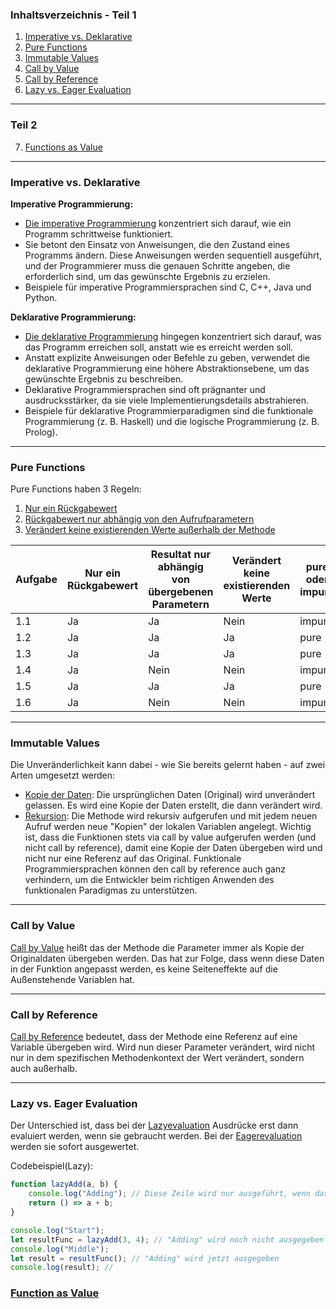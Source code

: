 ### Inhaltsverzeichnis - Teil 1

1. [Imperative vs. Deklarative](#imperative-vs-deklarative)
2. [Pure Functions](#pure-functions)
3. [Immutable Values](#immutable-values)
4. [Call by Value](#call-by-value)
5. [Call by Reference](#call-by-reference)
6. [Lazy vs. Eager Evaluation](#lazy-vs-eager-evaluation)

------
### Teil 2
7. [Functions as Value](#function-as-value)
---

### Imperative vs. Deklarative

**Imperative Programmierung:**

- [Die imperative Programmierung](#imperative-programmierung) konzentriert sich darauf, wie ein Programm schrittweise funktioniert.
- Sie betont den Einsatz von Anweisungen, die den Zustand eines Programms ändern. Diese Anweisungen werden sequentiell ausgeführt, und der Programmierer muss die genauen Schritte angeben, die erforderlich sind, um das gewünschte Ergebnis zu erzielen.
- Beispiele für imperative Programmiersprachen sind C, C++, Java und Python.

**Deklarative Programmierung:**

- [Die deklarative Programmierung](#deklarative-programmierung) hingegen konzentriert sich darauf, was das Programm erreichen soll, anstatt wie es erreicht werden soll.
- Anstatt explizite Anweisungen oder Befehle zu geben, verwendet die deklarative Programmierung eine höhere Abstraktionsebene, um das gewünschte Ergebnis zu beschreiben.
- Deklarative Programmiersprachen sind oft prägnanter und ausdrucksstärker, da sie viele Implementierungsdetails abstrahieren.
- Beispiele für deklarative Programmierparadigmen sind die funktionale Programmierung (z. B. Haskell) und die logische Programmierung (z. B. Prolog).

---

### Pure Functions

Pure Functions haben 3 Regeln:

1. [Nur ein Rückgabewert](#nur-ein-rückgabewert)
2. [Rückgabewert nur abhängig von den Aufrufparametern](#rückgabewert-nur-abhängig-von-den-aufrufparametern)
3. [Verändert keine existierenden Werte außerhalb der Methode](#verändert-keine-existierenden-werte-außerhalb-der-methode)

| Aufgabe | Nur ein Rückgabewert | Resultat nur abhängig von übergebenen Parametern | Verändert keine existierenden Werte | pure oder impure |
|---------|-----------------------|-------------------------------------------------|---------------------------------------|-------------------|
| 1.1     | Ja                    | Ja                                              | Nein                                  | impure            |
| 1.2     | Ja                    | Ja                                              | Ja                                    | pure              |
| 1.3     | Ja                    | Ja                                              | Ja                                    | pure              |
| 1.4     | Ja                    | Nein                                            | Nein                                  | impure            |
| 1.5     | Ja                    | Ja                                              | Ja                                    | pure              |
| 1.6     | Ja                    | Nein                                            | Nein                                  | impure            |

---

### Immutable Values

Die Unveränderlichkeit kann dabei - wie Sie bereits gelernt haben - auf zwei Arten umgesetzt werden:

- [Kopie der Daten](#kopie-der-daten): Die ursprünglichen Daten (Original) wird unverändert gelassen. Es wird eine Kopie der Daten erstellt, die dann verändert wird.
- [Rekursion](#rekursion): Die Methode wird rekursiv aufgerufen und mit jedem neuen Aufruf werden neue "Kopien" der lokalen Variablen angelegt.
Wichtig ist, dass die Funktionen stets via call by value aufgerufen werden (und nicht call by reference), damit eine Kopie der Daten übergeben wird und nicht nur eine Referenz auf das Original. Funktionale Programmiersprachen können den call by reference auch ganz verhindern, um die Entwickler beim richtigen Anwenden des funktionalen Paradigmas zu unterstützen.

---

### Call by Value

[Call by Value](#call-by-value) heißt das der Methode die Parameter immer als Kopie der Originaldaten übergeben werden. Das hat zur Folge, dass wenn diese Daten in der Funktion angepasst werden, es keine Seiteneffekte auf die Außenstehende Variablen hat.

---

### Call by Reference

[Call by Reference](#call-by-reference) bedeutet, dass der Methode eine Referenz auf eine Variable übergeben wird. Wird nun dieser Parameter verändert, wird nicht nur in dem spezifischen Methodenkontext der Wert verändert, sondern auch außerhalb.

---

### Lazy vs. Eager Evaluation

Der Unterschied ist, dass bei der [Lazyevaluation](#lazy-evaluation) Ausdrücke erst dann evaluiert werden, wenn sie gebraucht werden. Bei der [Eagerevaluation](#eager-evaluation) werden sie sofort ausgewertet.

Codebeispiel(Lazy):

```javascript
function lazyAdd(a, b) {
    console.log("Adding"); // Diese Zeile wird nur ausgeführt, wenn das Ergebnis tatsächlich benötigt wird
    return () => a + b;
}

console.log("Start");
let resultFunc = lazyAdd(3, 4); // "Adding" wird noch nicht ausgegeben
console.log("Middle");
let result = resultFunc(); // "Adding" wird jetzt ausgegeben
console.log(result); //
```
### [Function as Value](#function-as-value)

